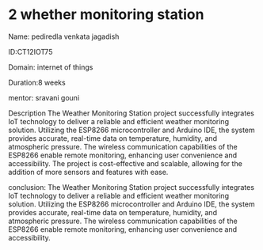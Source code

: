 # 2 whether monitoring station 

Name: pediredla venkata jagadish

ID:CT12IOT75

Domain: internet of things

Duration:8 weeks

mentor: sravani gouni


Description The Weather Monitoring Station project successfully integrates IoT technology to deliver a reliable and efficient weather monitoring solution. Utilizing the ESP8266 microcontroller and Arduino IDE, the system provides accurate, real-time data on temperature, humidity, and atmospheric pressure. The wireless communication capabilities of the ESP8266 enable remote monitoring, enhancing user convenience and accessibility. The project is cost-effective and scalable, allowing for the addition of more sensors and features with ease.

conclusion:
The Weather Monitoring Station project successfully integrates IoT technology to deliver a reliable and efficient weather monitoring solution. Utilizing the ESP8266 microcontroller and Arduino IDE, the system provides accurate, real-time data on temperature, humidity, and atmospheric pressure. The wireless communication capabilities of the ESP8266 enable remote monitoring, enhancing user convenience and accessibility.
